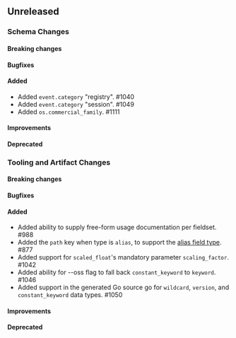 <!-- When adding an entry to the Changelog:

- Please follow the Keep a Changelog: http://keepachangelog.com/ guidelines.
- Please insert your changelog line ordered by PR ID.
- Make sure you add your entry to the correct section (schema or tooling).

Thanks, you're awesome :-) -->

## Unreleased

### Schema Changes

#### Breaking changes

#### Bugfixes

#### Added

* Added `event.category` "registry". #1040
* Added `event.category` "session". #1049
* Added `os.commercial_family`. #1111

#### Improvements

#### Deprecated

### Tooling and Artifact Changes

#### Breaking changes

#### Bugfixes

#### Added

* Added ability to supply free-form usage documentation per fieldset. #988
* Added the `path` key when type is `alias`, to support the [alias field type](https://www.elastic.co/guide/en/elasticsearch/reference/current/alias.html). #877
* Added support for `scaled_float`'s mandatory parameter `scaling_factor`. #1042
* Added ability for --oss flag to fall back `constant_keyword` to `keyword`. #1046
* Added support in the generated Go source go for `wildcard`, `version`, and `constant_keyword` data types. #1050

#### Improvements

#### Deprecated


<!-- All empty sections:

## Unreleased

### Schema Changes
### Tooling and Artifact Changes

#### Breaking changes

#### Bugfixes

#### Added

#### Improvements

#### Deprecated

-->
